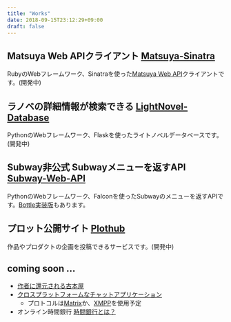```yaml
---
title: "Works"
date: 2018-09-15T23:12:29+09:00
draft: false
---
```


## Matsuya Web APIクライアント [Matsuya-Sinatra](https://github.com/eniehack/Matsuya-Sinatra)
RubyのWebフレームワーク、Sinatraを使った[Matsuya Web API](https://github.com/makotia/Matsuya-Web-API)クライアントです。(開発中)

## ラノベの詳細情報が検索できる [LightNovel-Database](http://github.com/eniehack/LightNovel-Database)
PythonのWebフレームワーク、Flaskを使ったライトノベルデータベースです。(開発中)

## Subway非公式 Subwayメニューを返すAPI [Subway-Web-API](http://github.com/eniehack/Subway-Web-API)
PythonのWebフレームワーク、Falconを使ったSubwayのメニューを返すAPIです。[Bottle実装版](http://github.com/eniehack/SWA-bottle)もあります。

## プロット公開サイト [Plothub](http://github.com/eniehack/Pylothub)
作品やプロダクトの企画を投稿できるサービスです。(開発中)

## coming soon …
+ [作者に還元される古本屋](https://gist.github.com/eniehack/100814b8bebe974562c25318a6697e32)
+ [クロスプラットフォームなチャットアプリケーション](https://gist.github.com/eniehack/8333e7087c88850b1768fc358175551d)
    + プロトコルは[Matrix](https://matrix.org)か、[XMPP](https://xmpp.org)を使用予定
+ オンライン時間銀行 [時間銀行とは？](https://nipponomia.com/timebanking/)

